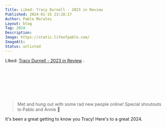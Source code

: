 ```yaml
---
Title: Liked: Tracy Durnell - 2023 in Review
Published: 2024-01-15 23:28:17
Author: Pablo Morales
Layout: blog
Tag: 2024
Description: 
Image: https://static.lifeofpablo.com/
ImageAlt: 
Status: unlisted
---
```

LIked: <a href="https://tracydurnell.com/2023/12/31/2023-in-review/" class="u-like-of" markdown="1">Tracy Durnell - 2023 in Review</a> <img src="https://secure.gravatar.com/avatar/b1231bba531dc25e30cd37258109de9c?s=250&d=default&r=pg" width="3%" class="br-100" />

> Met and hung out with some rad new people online! Special shoutouts to Pablo and Annie 👋

It's been a great getting to know you Tracy! Here's to a great 2024. 
